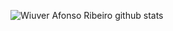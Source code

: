 ![Wiuver Afonso Ribeiro github stats](https://github-readme-stats.vercel.app/api?username=Wiuver-Ribeiro&show_icons=true&theme=dracula)
